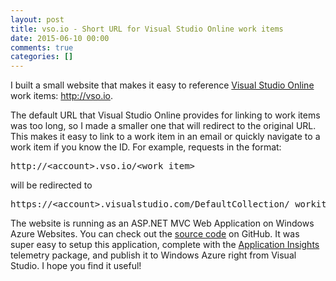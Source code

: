 ```yaml
---
layout: post
title: vso.io - Short URL for Visual Studio Online work items
date: 2015-06-10 00:00
comments: true
categories: []
---
```

<p>I built a small website that makes it easy to reference <a href="https://www.visualstudio.com/products/what-is-visual-studio-online-vs">Visual Studio Online</a> work items: <a href="http://vso.io">http://vso.io</a>.</p>

<p>The default URL that Visual Studio Online provides for linking to work items was too long, so I made a smaller one that will redirect to the original URL. This makes it easy to link to a work item in an email or quickly navigate to a work item if you know the ID. For example, requests in the format:</p>

<pre>http://&lt;account&gt;.vso.io/&lt;work item&gt;</pre>

<p>will be redirected to</p>

<pre>https://&lt;account&gt;.visualstudio.com/DefaultCollection/_workitems/edit/&lt;work item&gt;</pre>

<p>The website is running as an ASP.NET MVC Web Application on Windows Azure Websites. You can check out the <a href="http://github.com/mbmccormick/vso.io">source code</a> on GitHub. It was super easy to setup this application, complete with the <a href="http://azure.microsoft.com/en-us/services/application-insights/">Application Insights</a> telemetry package, and publish it to Windows Azure right from Visual Studio. I hope you find it useful!</p>